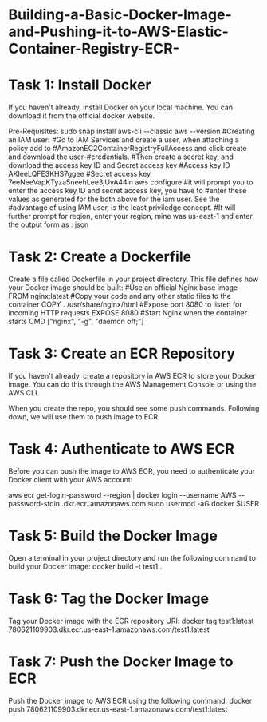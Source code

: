 # Building-a-Basic-Docker-Image-and-Pushing-it-to-AWS-Elastic-Container-Registry-ECR-


# Task 1: Install Docker
If you haven't already, install Docker on your local machine. You can download it from the official docker website. 



Pre-Requisites: 
sudo snap install aws-cli --classic 
aws --version
#Creating an IAM user:
#Go to IAM Services and create a user, when attaching a policy add to #AmazonEC2ContainerRegistryFullAccess and click create and download the user-#credentials.
#Then create a secret key, and download the access key ID and Secret access key 
#Access key ID   AKIeeLQFE3KHS7ggee
#Secret access key  7eeNeeVapKTyza5neehLee3jUvA44in
aws configure 
#it will prompt you to enter the access key ID and secret access key, you have to #enter these values as generated for the both above for the iam user. See the #advantage of using IAM user, is the least priviledge concept. 
#It will further prompt for region, enter your region, mine was us-east-1 and enter the output form as : json

# Task 2: Create a Dockerfile
Create a file called Dockerfile in your project directory. This file defines how your Docker image should be built:
#Use an official Nginx base image
FROM nginx:latest
#Copy your code and any other static files to the container
COPY . /usr/share/nginx/html
#Expose port 8080 to listen for incoming HTTP requests
EXPOSE 8080
#Start Nginx when the container starts
CMD ["nginx", "-g", "daemon off;"]


# Task 3: Create an ECR Repository
If you haven't already, create a repository in AWS ECR to store your Docker image. You can do this through the AWS Management Console or using the AWS CLI.


When you create the repo, you should see some push commands. Following down, we will use them to push image to ECR. 

# Task 4: Authenticate to AWS ECR
Before you can push the image to AWS ECR, you need to authenticate your Docker client with your AWS account:

aws ecr get-login-password --region <your-region> | docker login --username AWS --password-stdin <your-account-id>.dkr.ecr.<your-region>.amazonaws.com
sudo usermod -aG docker $USER


# Task 5: Build the Docker Image
Open a terminal in your project directory and run the following command to build your Docker image:
docker build -t test1 .



# Task 6: Tag the Docker Image

Tag your Docker image with the ECR repository URI:
docker tag test1:latest 780621109903.dkr.ecr.us-east-1.amazonaws.com/test1:latest


# Task 7: Push the Docker Image to ECR

Push the Docker image to AWS ECR using the following command:
docker push 780621109903.dkr.ecr.us-east-1.amazonaws.com/test1:latest


















